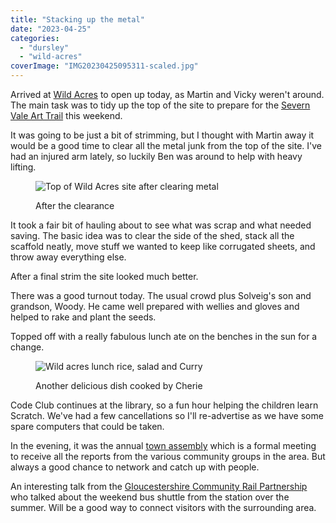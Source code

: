 ```yaml
---
title: "Stacking up the metal"
date: "2023-04-25"
categories: 
  - "dursley"
  - "wild-acres"
coverImage: "IMG20230425095311-scaled.jpg"
---
```


Arrived at [Wild Acres](https://wildacres.org.uk/) to open up today, as Martin and Vicky weren't around. The main task was to tidy up the top of the site to prepare for the [Severn Vale Art Trail](https://www.severnvalearttrail.org/) this weekend.

It was going to be just a bit of strimming, but I thought with Martin away it would be a good time to clear all the metal junk from the top of the site. I've had an injured arm lately, so luckily Ben was around to help with heavy lifting.

<figure>

![Top of Wild Acres site after clearing metal](images/IMG20230425131001-1024x768.jpg)

<figcaption>

After the clearance

</figcaption>

</figure>

It took a fair bit of hauling about to see what was scrap and what needed saving. The basic idea was to clear the side of the shed, stack all the scaffold neatly, move stuff we wanted to keep like corrugated sheets, and throw away everything else.

After a final strim the site looked much better.

There was a good turnout today. The usual crowd plus Solveig's son and grandson, Woody. He came well prepared with wellies and gloves and helped to rake and plant the seeds.

Topped off with a really fabulous lunch ate on the benches in the sun for a change.

<figure>

![Wild acres lunch rice, salad and Curry](images/IMG20230425131338-1024x768.webp)

<figcaption>

Another delicious dish cooked by Cherie

</figcaption>

</figure>

Code Club continues at the library, so a fun hour helping the children learn Scratch. We've had a few cancellations so I'll re-advertise as we have some spare computers that could be taken.

In the evening, it was the annual [town assembly](https://www.dursleytowncouncil.gov.uk/annual-assembly.html) which is a formal meeting to receive all the reports from the various community groups in the area. But always a good chance to network and catch up with people.

An interesting talk from the [Gloucestershire Community Rail Partnership](https://www.gloucestershirecommunityrail.org/) who talked about the weekend bus shuttle from the station over the summer. Will be a good way to connect visitors with the surrounding area.
